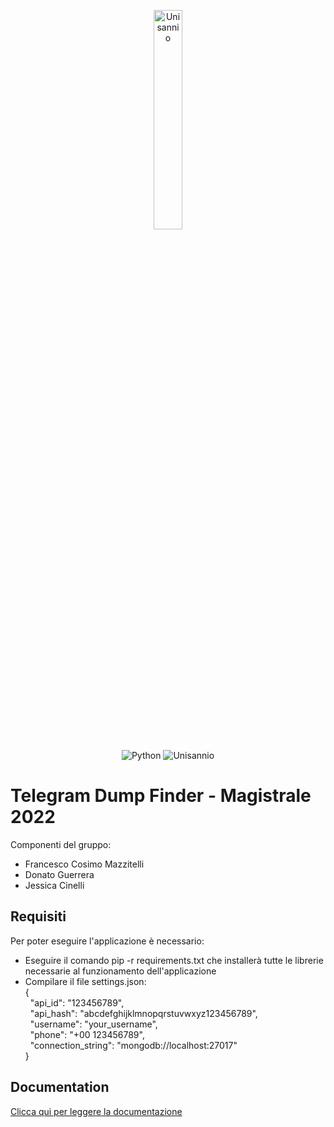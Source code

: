 <p align= "center">
<img src="https://www.unisannio.it/sites/default/files/emblema.png.pagespeed.ce.L9uvAVRynq.png" alt="Unisannio" width= 30%>
</p>
<p align="center">
    <img src="https://img.shields.io/badge/Python-v3-blue" alt="Python">
    <img src="https://img.shields.io/badge/Unisannio-Telegram%20Dump%20Finder-blue" alt="Unisannio">
</p>


# Telegram Dump Finder - Magistrale 2022

Componenti del gruppo:
- Francesco Cosimo Mazzitelli
- Donato Guerrera
- Jessica Cinelli

## Requisiti
Per poter eseguire l'applicazione è necessario:
- Eseguire il comando pip -r requirements.txt che installerà tutte le librerie necessarie al funzionamento dell'applicazione
- Compilare il file settings.json:\
    { \
    &nbsp;
        "api_id": "123456789", \
    &nbsp;
        "api_hash": "abcdefghijklmnopqrstuvwxyz123456789", \
    &nbsp;
        "username": "your_username", \
    &nbsp;
        "phone": "+00 123456789", \
    &nbsp;
        "connection_string": "mongodb://localhost:27017" \
    }


## Documentation
[Clicca qui per leggere la documentazione](telegramdumpfinder.infinityfreeapp.com)

